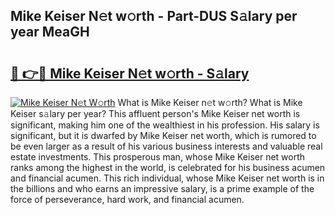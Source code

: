 ## Mike Keiser N𝚎t w𝚘rth - Part-DUS S𝚊lary per year MeaGH

# <h2><a href="http://gc44oh.nevu.top/?p=Mike+Keiser">🔗 👉🔴 Mike Keiser N𝚎t w𝚘rth - S𝚊lary</a></h2>

[![Mike Keiser N𝚎t W𝚘rth](https://i.imgur.com/Oavwk0R.jpeg)](http://gc44oh.nevu.top/?p=Mike+Keiser)
What is Mike Keiser n𝚎t w𝚘rth? What is Mike Keiser s𝚊lary per year?
This affluent person's Mike Keiser net worth is significant, making him one of the wealthiest in his profession. His salary is significant, but it is dwarfed by Mike Keiser net worth, which is rumored to be even larger as a result of his various business interests and valuable real estate investments. This prosperous man, whose Mike Keiser net worth ranks among the highest in the world, is celebrated for his business acumen and financial acumen. This rich individual, whose Mike Keiser net worth is in the billions and who earns an impressive salary, is a prime example of the force of perseverance, hard work, and financial acumen.
